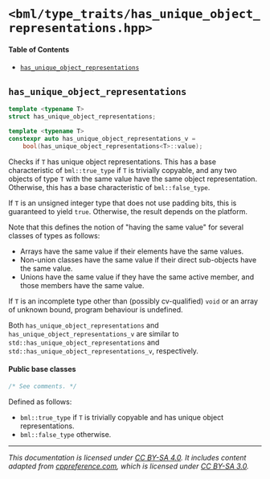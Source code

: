 # `<bml/type_traits/has_unique_object_representations.hpp>`
#### Table of Contents
- [`has_unique_object_representations`](#has_unique_object_representations)

## `has_unique_object_representations`
```c++
template <typename T>
struct has_unique_object_representations;

template <typename T>
constexpr auto has_unique_object_representations_v =
    bool(has_unique_object_representations<T>::value);
```
Checks if `T` has unique object representations. This has a base characteristic of `bml::true_type`
if `T` is trivially copyable, and any two objects of type `T` with the same value have the same
object representation. Otherwise, this has a base characteristic of `bml::false_type`.

If `T` is an unsigned integer type that does not use padding bits, this is guaranteed to yield
`true`. Otherwise, the result depends on the platform.

Note that this defines the notion of "having the same value" for several classes of types as
follows:

- Arrays have the same value if their elements have the same values.
- Non-union classes have the same value if their direct sub-objects have the same value.
- Unions have the same value if they have the same active member, and those members have the same
  value.

If `T` is an incomplete type other than (possibly cv-qualified) `void` or an array of unknown bound,
program behaviour is undefined.

Both `has_unique_object_representations` and `has_unique_object_representations_v` are similar to
`std::has_unique_object_representations` and `std::has_unique_object_representations_v`,
respectively.

#### Public base classes
```c++
/* See comments. */
```
Defined as follows:

- `bml::true_type` if `T` is trivially copyable and has unique object representations.
- `bml::false_type` otherwise.

---
*This documentation is licensed under [CC BY-SA 4.0][1]. It includes content adapted from
[cppreference.com][2], which is licensed under [CC BY-SA 3.0][3].*

[1]: https://creativecommons.org/licenses/by-sa/4.0
[2]: https://en.cppreference.com
[3]: https://creativecommons.org/licenses/by-sa/3.0
